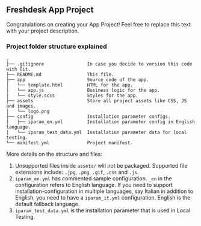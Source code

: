 ## Freshdesk App Project 

Congratulations on creating your App Project! Feel free to replace this text with your project description.

### Project folder structure explained

    .
    ├── .gitignore                In case you decide to version this code with Git.
    ├── README.md                 This file.
    ├── app                       Source code of the app.
    │   └── template.html         HTML for the app.
    |   └── app.js                Business logic for the app.
    |   └── style.scss            Styles for the app.
    ├── assets                    Store all project assets like CSS, JS and images.
    │   └── logo.png
    ├── config                    Installation parameter configs.
    │   ├── iparam_en.yml         Installation parameter config in English language.
    │   └── iparam_test_data.yml  Installation parameter data for local testing.
    └── manifest.yml              Project manifest.

More details on the structure and files:

1. Unsupported files inside `assets/` will not be packaged. Supported file extensions include: `.jpg`, `.png`, `.gif`, `.css` and `.js`.
2. `iparam_en.yml` has commented sample configuration. `_en` in the configuration refers to English language. If you need to support installation-configuration in multiple languages, say Italian in addition to English, you need to have a `iparam_it.yml` configuration. English is the default fallback language.
3. `iparam_test_data.yml` is the installation parameter that is used in Local Testing.
